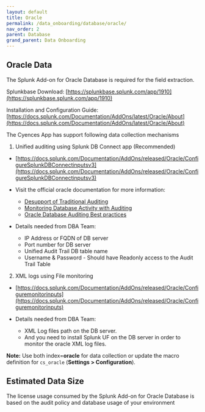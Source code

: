 ```yaml
---
layout: default
title: Oracle
permalink: /data_onboarding/database/oracle/
nav_order: 2
parent: Database
grand_parent: Data Onboarding
---
```


## **Oracle Data**

The Splunk Add-on for Oracle Database is required for the field extraction.

Splunkbase Download: 
[https://splunkbase.splunk.com/app/1910](https://splunkbase.splunk.com/app/1910)

Installation and Configuration Guide: 
[https://docs.splunk.com/Documentation/AddOns/latest/Oracle/About](https://docs.splunk.com/Documentation/AddOns/latest/Oracle/About)

The Cyences App has support following data collection mechanisms

1) Unified auditing using Splunk DB Connect app (Recommended)
* [https://docs.splunk.com/Documentation/AddOns/released/Oracle/ConfigureSplunkDBConnectinputsv3](https://docs.splunk.com/Documentation/AddOns/released/Oracle/ConfigureSplunkDBConnectinputsv3)
* Visit the official oracle documentation for more information:
    * [Desupport of Traditional Auditing](https://oracle-base.com/articles/23c/auditing-enhancements-23c)
    * [Monitoring Database Activity with Auditing](https://docs.oracle.com/en/database/oracle/oracle-database/23/dbseg/part_6.html)
    * [Oracle Database Auditing Best practices](https://www.oracle.com/docs/tech/dbsec/oracle-database-auditing-security-and-perf-best-practices.pdf)

* Details needed from DBA Team:
    * IP Address or FQDN of DB server
    * Port number for DB server
    * Unified Audit Trail DB table name
    * Username & Password - Should have Readonly access to the Audit Trail Table


2) XML logs using File monitoring
* [https://docs.splunk.com/Documentation/AddOns/released/Oracle/Configuremonitorinputs](https://docs.splunk.com/Documentation/AddOns/released/Oracle/Configuremonitorinputs)

* Details needed from DBA Team:
    * XML Log files path on the DB server.
    * And you need to install Splunk UF on the DB server in order to monitor the oracle XML log files.


**Note:** Use both index=**oracle** for data collection or update the macro definition for `cs_oracle` (**Settings > Configuration**). 


## Estimated Data Size

The license usage consumed by the Splunk Add-on for Oracle Database is based on the audit policy and database usage of your environment